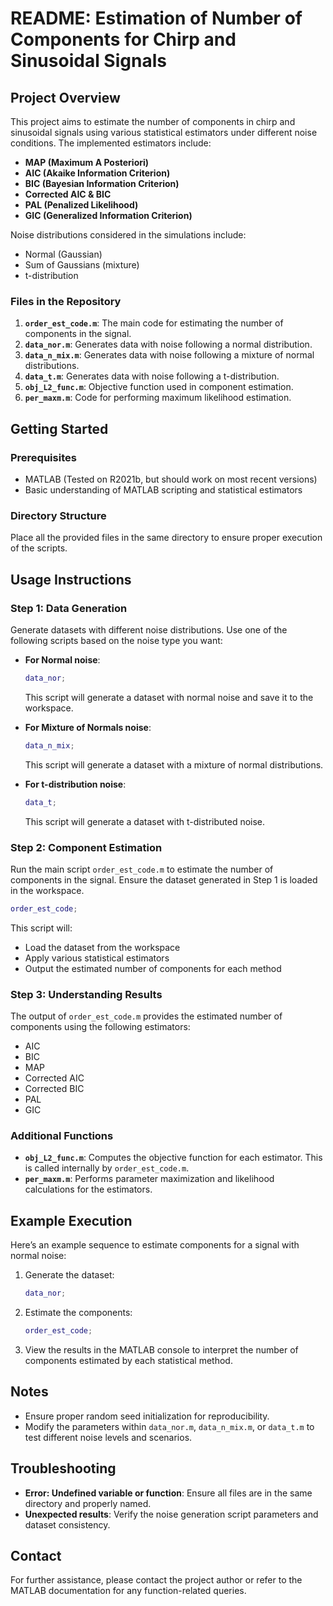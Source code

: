 # README: Estimation of Number of Components for Chirp and Sinusoidal Signals

## Project Overview

This project aims to estimate the number of components in chirp and sinusoidal signals using various statistical estimators under different noise conditions. The implemented estimators include:

- **MAP (Maximum A Posteriori)**
- **AIC (Akaike Information Criterion)**
- **BIC (Bayesian Information Criterion)**
- **Corrected AIC & BIC**
- **PAL (Penalized Likelihood)**
- **GIC (Generalized Information Criterion)**

Noise distributions considered in the simulations include:

- Normal (Gaussian)
- Sum of Gaussians (mixture)
- t-distribution

### Files in the Repository

1. **`order_est_code.m`**: The main code for estimating the number of components in the signal.
2. **`data_nor.m`**: Generates data with noise following a normal distribution.
3. **`data_n_mix.m`**: Generates data with noise following a mixture of normal distributions.
4. **`data_t.m`**: Generates data with noise following a t-distribution.
5. **`obj_L2_func.m`**: Objective function used in component estimation.
6. **`per_maxm.m`**: Code for performing maximum likelihood estimation.

## Getting Started

### Prerequisites

- MATLAB (Tested on R2021b, but should work on most recent versions)
- Basic understanding of MATLAB scripting and statistical estimators

### Directory Structure

Place all the provided files in the same directory to ensure proper execution of the scripts.

## Usage Instructions

### Step 1: Data Generation

Generate datasets with different noise distributions. Use one of the following scripts based on the noise type you want:

- **For Normal noise**:

  ```matlab
  data_nor;
  ```

  This script will generate a dataset with normal noise and save it to the workspace.

- **For Mixture of Normals noise**:

  ```matlab
  data_n_mix;
  ```

  This script will generate a dataset with a mixture of normal distributions.

- **For t-distribution noise**:

  ```matlab
  data_t;
  ```

  This script will generate a dataset with t-distributed noise.

### Step 2: Component Estimation

Run the main script `order_est_code.m` to estimate the number of components in the signal. Ensure the dataset generated in Step 1 is loaded in the workspace.

```matlab
order_est_code;
```

This script will:

- Load the dataset from the workspace
- Apply various statistical estimators
- Output the estimated number of components for each method

### Step 3: Understanding Results

The output of `order_est_code.m` provides the estimated number of components using the following estimators:

- AIC
- BIC
- MAP
- Corrected AIC
- Corrected BIC
- PAL
- GIC

### Additional Functions

- **`obj_L2_func.m`**: Computes the objective function for each estimator. This is called internally by `order_est_code.m`.
- **`per_maxm.m`**: Performs parameter maximization and likelihood calculations for the estimators.

## Example Execution

Here’s an example sequence to estimate components for a signal with normal noise:

1. Generate the dataset:

   ```matlab
   data_nor;
   ```

2. Estimate the components:

   ```matlab
   order_est_code;
   ```

3. View the results in the MATLAB console to interpret the number of components estimated by each statistical method.

## Notes

- Ensure proper random seed initialization for reproducibility.
- Modify the parameters within `data_nor.m`, `data_n_mix.m`, or `data_t.m` to test different noise levels and scenarios.

## Troubleshooting

- **Error: Undefined variable or function**: Ensure all files are in the same directory and properly named.
- **Unexpected results**: Verify the noise generation script parameters and dataset consistency.

## Contact

For further assistance, please contact the project author or refer to the MATLAB documentation for any function-related queries.
